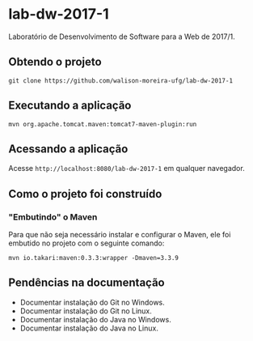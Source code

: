 # lab-dw-2017-1
Laboratório de Desenvolvimento de Software para a Web de 2017/1.

## Obtendo o projeto

`git clone https://github.com/walison-moreira-ufg/lab-dw-2017-1`

## Executando a aplicação

`mvn org.apache.tomcat.maven:tomcat7-maven-plugin:run`

## Acessando a aplicação

Acesse `http://localhost:8080/lab-dw-2017-1` em qualquer navegador.

## Como o projeto foi construído

### "Embutindo" o Maven

Para que não seja necessário instalar e configurar o Maven, ele foi embutido no projeto com o seguinte comando:

`mvn io.takari:maven:0.3.3:wrapper -Dmaven=3.3.9`

## Pendências na documentação

* Documentar instalação do Git no Windows.
* Documentar instalação do Git no Linux.
* Documentar instalação do Java no Windows.
* Documentar instalação do Java no Linux.
